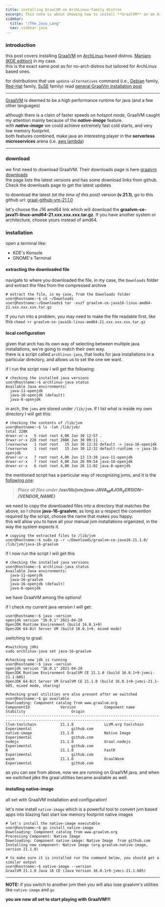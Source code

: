 ```yaml
---
title: installing GraalVM on ArchLinux-family distros
excerpt: This note is about showing how to install **GraalVM** on am ArchLinux-family linux box
sidebar:
  title: "/The_Java_Lang"
  nav: sidebar-java
---
```

### introduction
this post covers installing [GraalVM](https://www.graalvm.org) on [ArchLinux](https://archlinux.org/) based distros. [Manjaro (KDE edition)](https://manjaro.org/) in my case.<br>
this is the exact same post as for no-arch distros but tailored for ArchLinux based ones.

for distributions that use `update-alternatives` command (i.e., [Debian](https://www.debian.org/) family, [Red-Hat](https://www.redhat.com/) family, [SuSE](https://www.suse.com/) family) read [general GraalVm installation post](/language-java-installing-graalvm-no-arch)

---

[GraalVM](https://www.graalvm.org) is deemed to be a high performance runtime for java (and a few other languages)

although there is a claim of faster speeds on *hotspot mode*, GraalVM caught my attention mainly because of the ***native-image*** feature.<br>
with ***native-image*** we could achieve extremely fast cold starts, and very low memory footprint.<br>
both features combined, make java an interesting player in the **serverless microservices** arena (i.e. [aws lambda](https://aws.amazon.com/lambda/))

---

### download
we first need to download GraalVM. Their downloads page is here [graalvm downloads](https://www.graalvm.org/downloads/) <br>
the page lists the latest versions and has some download links from github. Check the downloads page to get the latest updates

to download the latest *(at the time of this post)* version **(v.21.1)**, go to this github url: [graal-github-vm-21.1.0](https://github.com/graalvm/graalvm-ce-builds/releases/tag/vm-21.1.0)

let's choose the J16 amd64 link which will download the **graalvm-ce-java11-linux-amd64-21.xxx.xxx.xxx.tar.gz**. If you have another system or architecture, choose yours instead of amd64.


### installation
open a terminal like:
* KDE's Konsole
* GNOME's Terminal

#### extracting the downloaded file
navigate to where you downloaded the file, in my case, the `Downloads` folder and extract the files from the compressed archive

```shell
# extract the file, in my case, from the Downloads folder
user@hostname:~$ cd ~/Downloads
user@hostname:~/Downloads$ tar -xvzf graalvm-ce-java16-linux-amd64-21.xxx.xxx.xxx.tar.gz
```

If you run into a problem, you may need to make the file readable first, like this `chmod +r graalvm-ce-java16-linux-amd64-21.xxx.xxx.xxx.tar.gz`

#### local configuration
given that arch has its own way of selecting between multiple java installations, we're going to match their own way.<br>
there is a script called `archlinux-java`, that looks for java installations in a particular directory, and allows us to set the one we want.

if I run the script now I will get the following:
```shell
# checking the installed java versions
user@hostname:~$ archlinux-java status
Available Java environments:
  java-11-openjdk
  java-16-openjdk (default)
  java-8-openjdk
```

in arch, the `jvms` are stored under `/lib/jvm`. If I list what is inside my own directory I will get this:

```shell
# checking the contents of /lib/jvm
user@hostname:~$ ls -lah /lib/jvm/
total 228K
drwxr-xr-x   5 root root 4,0K Jun 30 12:57 .
drwxr-xr-x 220 root root 208K Jun 30 09:11 ..
lrwxrwxrwx   1 root root   15 Jun 30 12:32 default -> java-16-openjdk
lrwxrwxrwx   1 root root   15 Jun 30 12:32 default-runtime -> java-16-openjdk
drwxr-xr-x   7 root root 4,0K Jun 13 13:30 java-11-openjdk
drwxr-xr-x   7 root root 4,0K Jun 26 09:54 java-16-openjdk
drwxr-xr-x   6 root root 4,0K Jun 26 11:02 java-8-openjdk
```

the mentioned script has a particular way of recognizing jvms, and it is the [following one](https://wiki.archlinux.org/title/java#Package_pre-requisites_to_support_archlinux-java):
> *Place all files under **/usr/lib/jvm/java-${JAVA_MAJOR_VERSION}-${VENDOR_NAME}***

we need to copy the downloaded files into a directory that matches the above, so I chose **java-16-graalvm**; as long as u respect the convention required by the script, choose the name that makes you happy.<br>
this will allow you to have all your manual jvm installations organized, in the way the system expects it.

```shell
# copying the extracted files to /lib/jvm
user@hostname:~$ sudo cp -r ~/Downloads/graalvm-ce-java16-21.1.0/ /lib/jvm/java-16-graalvm
```

if I now run the script I will get this
```shell
# checking the installed java versions
user@hostname:~$ archlinux-java status
Available Java environments:
  java-11-openjdk
  java-16-graalvm
  java-16-openjdk (default)
  java-8-openjdk
```
we have GraalVM among the options!

if I check my current java version I will get:

```shell
user@hostname:~$ java -version
openjdk version "16.0.1" 2021-04-20
OpenJDK Runtime Environment (build 16.0.1+9)
OpenJDK 64-Bit Server VM (build 16.0.1+9, mixed mode)
```

switching to graal:
```shell
#switching jdks
sudo archlinux-java set java-16-graalvm

#checking new jdk is running
user@hostname:~$ java -version
openjdk version "16.0.1" 2021-04-20
OpenJDK Runtime Environment GraalVM CE 21.1.0 (build 16.0.1+9-jvmci-21.1-b05)
OpenJDK 64-Bit Server VM GraalVM CE 21.1.0 (build 16.0.1+9-jvmci-21.1-b05, mixed mode, sharing)

#checking graal utilities are also present after we switched
user@hostname:~$ gu available
Downloading: Component catalog from www.graalvm.org
ComponentId              Version             Component name                Stability                     Origin 
---------------------------------------------------------------------------------------------------------------------------------
llvm-toolchain           21.1.0              LLVM.org toolchain            Experimental                  github.com
native-image             21.1.0              Native Image                  Experimental                  github.com
nodejs                   21.1.0              Graal.nodejs                  Experimental                  github.com
R                        21.1.0              FastR                         Experimental                  github.com
wasm                     21.1.0              GraalWasm                     Experimental                  github.com
```

as you can see from above, now we are running on GraalVM java, and when we switched jdks the graal utilities became available as well.

#### installing native-image
all set with GraalVM installation and configuration!

let's now install `native-image` which is a powerful tool to convert jvm based apps into blazing fast start low memory footprint native images

```shell
# let's install the native-image executable
user@hostname:~$ gu install native-image
Downloading: Component catalog from www.graalvm.org
Processing Component: Native Image
Downloading: Component native-image: Native Image  from github.com
Installing new component: Native Image (org.graalvm.native-image, version 21.1.0)

# to make sure it is installed run the command below, you should get a similar output
user@hostname:~$ native-image --version
GraalVM 21.1.0 Java 16 CE (Java Version 16.0.1+9-jvmci-21.1-b05)
```
---

**NOTE:** if you switch to another jvm then you will also lose graalvm's utilities like `native-image` and `gu`

**you are now all set to start playing with GraalVM!!!**